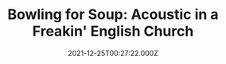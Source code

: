 ---
title: "Bowling for Soup: Acoustic in a Freakin' English Church"
year: 2016
date: 2021-12-25T00:27:22.000Z
permalink: /almanac/movies/2021-12-25-bowling-for-soup-acoustic-in-a-freakin-english-church/index.html
rating: 3
customImage: custom/1001
---